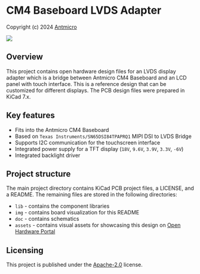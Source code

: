 # CM4 Baseboard LVDS Adapter

Copyright (c) 2024 [Antmicro](https://www.antmicro.com)

![](img/cm4-lvds-adapter-visualization.png)

## Overview

This project contains open hardware design files for an LVDS display adapter which is a bridge between Antmicro CM4 Baseboard and an LCD panel with touch interface.
This is a reference design that can be customized for different displays.
The PCB design files were prepared in KiCad 7.x.

## Key features

* Fits into the Antmicro CM4 Baseboard  
* Based on `Texas Instruments/SN65DSI84TPAPRQ1` MIPI DSI to LVDS Bridge
* Supports I2C communication for the touchscreen interface
* Integrated power supply for a TFT display (`18V`, `9.6V`, `3.9V`, `3.3V`, `-6V`)
* Integrated backlight driver

## Project structure

The main project directory contains KiCad PCB project files, a LICENSE, and a README.
The remaining files are stored in the following directories:

* `lib` - contains the component libraries
* `img` - contains board visualization for this README
* `doc` - contains schematics
* `assets` - contains visual assets for showcasing this design on [Open Hardware Portal](https://openhardware.antmicro.com)

## Licensing

This project is published under the [Apache-2.0](LICENSE) license.
